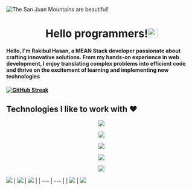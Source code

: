 ![The San Juan Mountains are beautiful!](https://github.com/0rakib0/furnitouch/blob/main/Github-COver.png "San Juan Mountains")


<h1 align="center">Hello programmers!<img src="https://media.giphy.com/media/hvRJCLFzcasrR4ia7z/giphy.gif" width="25px"> </h1>
<p >



 

<h4>Hello, I'm Rakibul Hasan, a MEAN Stack developer passionate about crafting innovative solutions. From my hands-on experience in web development, I enjoy translating complex problems into efficient code and thrive on the excitement of learning and implementing new technologies<h4>


[![GitHub Streak](https://github-readme-streak-stats.herokuapp.com?user=0rakib0&theme=radical&hide_border=true)](https://git.io/streak-stats)


  
<h2> Technologies I like to work with ❤️</h2>
 <p align="center">
  <a href="https://skillicons.dev">
    <img src="https://skillicons.dev/icons?i=react,jquery,nodejs,express,django,firebase" />
  </a>
</p>

<p align="center">
  <a href="https://skillicons.dev">
    <img src="https://skillicons.dev/icons?i=js,py,html" />
  </a>
</p>

<p align="center">
  <a href="https://skillicons.dev">
    <img src="https://skillicons.dev/icons?i=css,bootstrap,tailwind,materialui,figma,ps" />
  </a>
</p>
<p align="center">
  <a href="https://skillicons.dev">
    <img src="https://skillicons.dev/icons?i=mongodb,mysql" />
  </a>
</p>

<p align="center">
  <a href="https://skillicons.dev">
    <img src="https://skillicons.dev/icons?i=git,github,vscode,idea" />
  </a>
</p>
 


[![](https://raw.githubusercontent.com/vn7n24fzkq/github-profile-summary-cards-example/master/profile-summary-card-output/darcula/0-profile-details.svg)](https://github.com/0rakib0/github-profile-summary-cards)
| [![](https://raw.githubusercontent.com/vn7n24fzkq/github-profile-summary-cards-example/master/profile-summary-card-output/darcula/1-repos-per-language.svg)](https://github.com/0rakib0/github-profile-summary-cards) | [![](https://raw.githubusercontent.com/vn7n24fzkq/github-profile-summary-cards-example/master/profile-summary-card-output/darcula/2-most-commit-language.svg)](https://github.com/0rakib0/github-profile-summary-cards) |
| --- | --- |
| [![](https://raw.githubusercontent.com/vn7n24fzkq/github-profile-summary-cards-example/master/profile-summary-card-output/darcula/3-stats.svg)](https://github.com/0rakib0/github-profile-summary-cards) | [![](https://raw.githubusercontent.com/vn7n24fzkq/github-profile-summary-cards-example/master/profile-summary-card-output/darcula/4-productive-time.svg)](https://github.com/0rakib0/github-profile-summary-cards)








  
<!--
**Rakib/Rakib** is a ✨ _special_ ✨ repository because its `README.md` (this file) appears on your GitHub profile.
Here are some ideas to get you started:
 🔭 I’m currently working on ...##Python & Django
- 🌱 I’m currently learning ...
- 👯 I’m looking to collaborate on ...
- 🤔 I’m looking for help with ...
- 💬 Ask me about ...
- 📫 How to reach me: ...
- 😄 Pronouns: ...
- ⚡ Fun fact: ...

